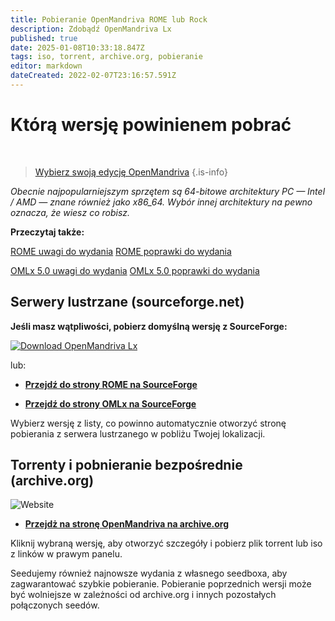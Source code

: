 ```yaml
---
title: Pobieranie OpenMandriva ROME lub Rock
description: Zdobądź OpenMandriva Lx
published: true
date: 2025-01-08T10:33:18.847Z
tags: iso, torrent, archive.org, pobieranie
editor: markdown
dateCreated: 2022-02-07T23:16:57.591Z
---
```


# Którą wersję powinienem pobrać
<br>

> [Wybierz swoją edycję OpenMandriva](https://www.openmandriva.org/release-picking)
{.is-info}


*Obecnie najpopularniejszym sprzętem są 64-bitowe architektury PC — Intel / AMD — znane również jako x86\_64.
Wybór innej architektury na pewno oznacza, że wiesz co robisz.*


**Przeczytaj także:**

[ROME uwagi do wydania](/distribution/releases/rome/notes)
[ROME poprawki do wydania](/distribution/releases/rome/errata)

[OMLx 5.0 uwagi do wydania](/distribution/releases/omlx50/notes)
[OMLx 5.0 poprawki do wydania](/distribution/releases/omlx50/errata)
<br>


## Serwery lustrzane (sourceforge.net)

**Jeśli masz wątpliwości, pobierz domyślną wersję z SourceForge:**

[![Download OpenMandriva Lx](https://a.fsdn.com/con/app/sf-download-button)](https://sourceforge.net/projects/openmandriva/files/latest/download)

lub:
-  [**Przejdź do strony ROME na SourceForge**](https://sourceforge.net/projects/openmandriva/files/release/ROME/)

- [**Przejdź do strony OMLx na SourceForge**](https://sourceforge.net/projects/openmandriva/files/release/5.0/)

Wybierz wersję z listy, co powinno automatycznie otworzyć stronę pobierania z serwera lustrzanego w pobliżu Twojej lokalizacji.
<br>

## Torrenty i pobnieranie bezpośrednie (archive.org) 

![Website](https://img.shields.io/website?label=Archive.org%20Status&url=https%3A%2F%2Farchive.org)

- [**Przejdż na stronę OpenMandriva na archive.org**](https://archive.org/details/@oma_infra)

Kliknij wybraną wersję, aby otworzyć szczegóły i pobierz plik torrent lub iso z linków w prawym panelu.

Seedujemy również najnowsze wydania z własnego seedboxa, aby zagwarantować szybkie pobieranie. Pobieranie poprzednich wersji może być wolniejsze w zależności od archive.org i innych pozostałych połączonych seedów.

